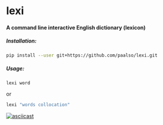 # lexi

#### A command line interactive English dictionary (lexicon)

##### Installation:

```sh
pip install --user git+https://github.com/paalso/lexi.git
```

##### Usage:

```sh
lexi word
```

or

```sh
lexi "words collocation"
```

[![asciicast](https://asciinema.org/a/zXYfKsevTO4pY94jpxjMrt9Ij.svg)](https://asciinema.org/a/zXYfKsevTO4pY94jpxjMrt9Ij)
